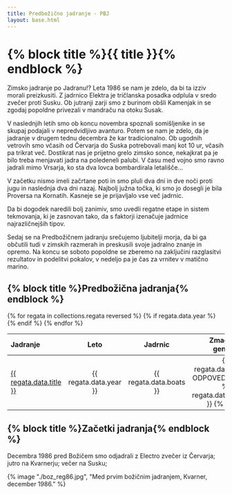 ```yaml
---
title: Predbožično jadranje - PBJ
layout: base.html
---
```


<h1 class="!mb-gap">{% block title %}{{ title }}{% endblock %}</h1>

Zimsko jadranje po Jadranu!? Leta 1986 se nam je zdelo, da bi ta izziv morali preizkusiti. Z jadrnico Elektra je tričlanska posadka odplula v sredo zvečer proti Susku. Ob jutranji zarji smo z burinom obšli Kamenjak in se zgodaj popoldne privezali v mandraču na otoku Susak.

V naslednjih letih smo ob koncu novembra spoznali somišljenike in se skupaj podajali v nepredvidljivo avanturo. Potem se nam je zdelo, da je jadranje v drugem tednu decembra že kar tradicionalno. Ob ugodnih vetrovih smo včasih od Červarja do Suska potrebovali manj kot 10 ur, včasih pa trikrat več. Dostikrat nas je prijetno grelo zimsko sonce, nekajkrat pa je bilo treba menjavati jadra na poledeneli palubi. V času med vojno smo ravno jadrali mimo Vrsarja, ko sta dva lovca bombardirala letališče...

V začetku nismo imeli začrtane poti in smo pluli dva dni in dve noči proti jugu in naslednja dva dni nazaj. Najbolj južna točka, ki smo jo dosegli je bila Proversa na Kornatih. Kasneje se je prijavljalo vse več jadrnic.

Da bi dogodek naredili bolj zanimiv, smo uvedli regatne etape in sistem tekmovanja, ki je zasnovan tako, da s faktorji izenačuje jadrnice najrazličnejših tipov.

Sedaj se na Predbožičnem jadranju srečujemo ljubitelji morja, da bi ga občutili tudi v zimskih razmerah in preskusili svoje jadralno znanje in opremo. Na koncu se soboto popoldne se zberemo na zaključini razglasitvi rezultatov in podelitvi pokalov, v nedeljo pa je čas za vrnitev v matično marino.


<h2 class="!mb-gap">{% block title %}Predbožična jadranja{% endblock %}</h2>

<table>
    <thead>
        <tr>
            <th align="left">Jadranje</th>
            <th align="center">Leto</th>
            <th align="center">Jadrnic</th>
            <th align="center">Zmagovalec generalno</th>
            <th align="center">Zmagovalec korigirano</th>
        </tr>
    </thead>
    <tbody>
        {% for regata in collections.regata reversed %}
            {% if regata.data.year %}
                <tr>
                    <td><a href="{{ regata.url }}"> {{ regata.data.title }} </a></td>
                    <td align="center">{{ regata.data.year }}</td>
                    <td align="center">{{ regata.data.boats }}</td>
                    <td align="center">
                        {% if regata.data.cancel %}
                            ODPOVEDANO
                        {% else %}
                            {{ regata.data.winner_abs }}
                        {% endif %}
                    </td>
                    <td align="center">{{ regata.data.winner_cor }}</td>
                </tr>
            {% endif %}
        {% endfor %}
    </tbody>
</table>

<h2 class="!mb-gap">{% block title %}Začetki jadranja{% endblock %}</h2>

Decembra 1986 pred Božičem smo odjadrali z Electro zvečer iz Červarja; jutro na Kvarnerju; večer na Susku;

{% image "./boz_reg86.jpg", "Med prvim božičnim jadranjem, Kvarner, december 1986." %}
